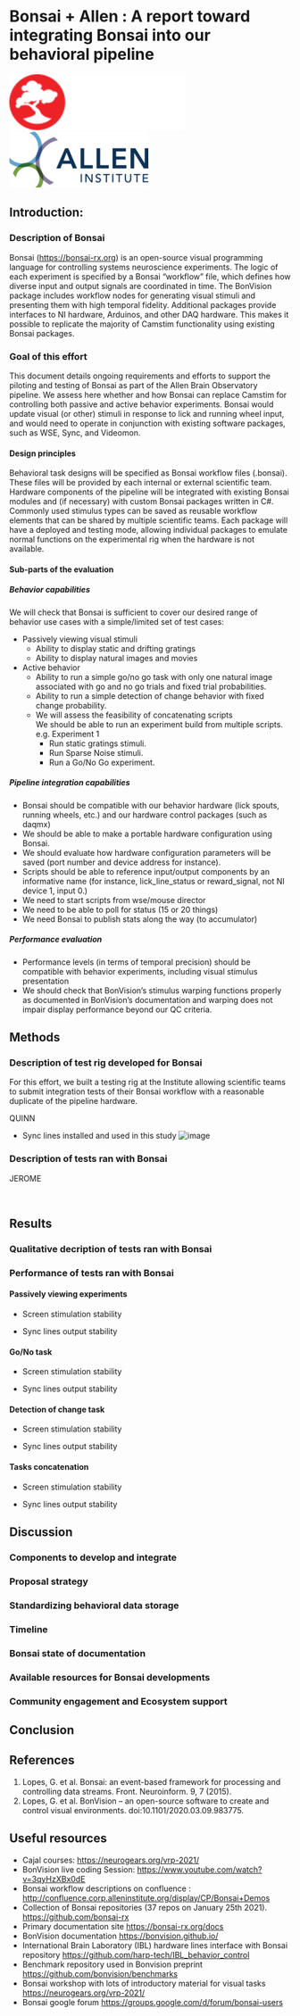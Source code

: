 # Bonsai + Allen : A report toward integrating Bonsai into our behavioral pipeline

<img src="https://raw.githubusercontent.com/AllenInstitute/bonsai_workflows/master/Documentation/Images/bonsai-lettering.svg?token=AATAHT4TLCQWUH54YLGGACDAT3QKU" height="100" /><img src="https://raw.githubusercontent.com/AllenInstitute/bonsai_workflows/master/Documentation/Images/AllenInstitute_Logo_RGB.png?token=AATAHTYYP47RH4KTUQBIBEDAT3QBQ" height="100" />

## Introduction: 

### Description of Bonsai

Bonsai (https://bonsai-rx.org) is an open-source visual programming language for controlling systems neuroscience experiments. The logic of each experiment is specified by a Bonsai “workflow” file, which defines how diverse input and output signals are coordinated in time. The BonVision package includes workflow nodes for generating visual stimuli and presenting them with high temporal fidelity. Additional packages provide interfaces to NI hardware, Arduinos, and other DAQ hardware. This makes it possible to replicate the majority of Camstim functionality using existing Bonsai packages.

### Goal of this effort

This document details ongoing requirements and efforts to support the piloting and testing of Bonsai as part of the Allen Brain Observatory pipeline. We assess here whether and how Bonsai can replace Camstim for controlling both passive and active behavior experiments. Bonsai would update visual (or other) stimuli in response to lick and running wheel input, and would need to operate in conjunction with existing software packages, such as WSE, Sync, and Videomon. 

#### Design principles 
Behavioral task designs will be specified as Bonsai workflow files  (.bonsai). These files will be provided by each internal or external scientific team. Hardware components of the pipeline will be integrated with existing Bonsai modules and (if necessary) with custom Bonsai packages written in C#. Commonly used stimulus types can be saved as reusable workflow elements that can be shared by multiple scientific teams. Each package will have a deployed and testing mode, allowing individual packages to emulate normal functions on the experimental rig when the hardware is not available. 

####  Sub-parts of the evaluation 
##### Behavior capabilities  
We will check that Bonsai is sufficient to cover our desired range of behavior use cases with a simple/limited set of test cases: 
  - Passively viewing visual stimuli 
    - Ability to display static and drifting gratings 
    - Ability to display natural images and movies 
  - Active behavior 
    - Ability to run a simple go/no go task with only one natural image associated with go and no go trials and fixed trial probabilities. 
    - Ability to run a simple detection of change behavior with fixed change probability.  
    - We will assess the feasibility of concatenating scripts  
        We should be able to run an experiment build from multiple scripts. 
        e.g. Experiment 1  
        - Run static gratings stimuli.
        - Run Sparse Noise stimuli.
        - Run a Go/No Go experiment.

##### Pipeline integration capabilities 
  - Bonsai should be compatible with our behavior hardware (lick spouts, running wheels, etc.) and our hardware control packages (such as daqmx)  
  - We should be able to make a portable hardware configuration using Bonsai. 
  - We should evaluate how hardware configuration parameters will be saved (port number and device address for instance).  
  - Scripts should be able to reference input/output components by an informative name (for instance, lick_line_status or reward_signal, not NI device 1, input 0.)  
  - We need to start scripts from wse/mouse director 
  - We need to be able to poll for status (15 or 20 things) 
  - We need Bonsai to publish stats along the way (to accumulator) 
 
##### Performance evaluation 
  - Performance levels (in terms of temporal precision) should be compatible with behavior experiments, including visual stimulus presentation 
  - We should check that BonVision’s stimulus warping functions properly as documented in BonVision’s documentation and warping does not impair display performance beyond our QC criteria. 
 
## Methods

### Description of test rig developed for Bonsai

For this effort,  we built a testing rig at the Institute allowing scientific teams to submit integration tests of their Bonsai workflow with a reasonable duplicate of the pipeline hardware.  


QUINN
- Sync lines installed and used in this study
![image](https://user-images.githubusercontent.com/2491343/117510054-36f92f00-af40-11eb-80b3-26ce6f71b309.png)

### Description of tests ran with Bonsai

JEROME

<br/>

## Results 

### Qualitative decription of tests ran with Bonsai

### Performance of tests ran with Bonsai

#### Passively viewing experiments

- Screen stimulation stability

- Sync lines output stability

#### Go/No task

- Screen stimulation stability

- Sync lines output stability

#### Detection of change task

- Screen stimulation stability

- Sync lines output stability

#### Tasks concatenation

- Screen stimulation stability

- Sync lines output stability

## Discussion

### Components to develop and integrate

### Proposal strategy 

### Standardizing behavioral data storage

### Timeline

### Bonsai state of documentation

### Available resources for Bonsai developments

### Community engagement and Ecosystem support

## Conclusion

## References 

1.	Lopes, G. et al. Bonsai: an event-based framework for processing and controlling data streams. Front. Neuroinform. 9, 7 (2015). 
2.	Lopes, G. et al. BonVision – an open-source software to create and control visual environments. doi:10.1101/2020.03.09.983775. 

## Useful resources
- Cajal courses: 
https://neurogears.org/vrp-2021/
- BonVision live coding Session: 
https://www.youtube.com/watch?v=3qyHzXBx0dE
- Bonsai workflow descriptions on confluence : 
http://confluence.corp.alleninstitute.org/display/CP/Bonsai+Demos
- Collection of Bonsai repositories (37 repos on January 25th 2021).  
https://github.com/bonsai-rx 
- Primary documentation site
https://bonsai-rx.org/docs
- BonVision documentation
https://bonvision.github.io/
- International Brain Laboratory (IBL) hardware lines interface with Bonsai repository 
https://github.com/harp-tech/IBL_behavior_control 
- Benchmark repository used in Bonvision preprint 
https://github.com/bonvision/benchmarks 
- Bonsai workshop with lots of introductory material for visual tasks 
https://neurogears.org/vrp-2021/ 
- Bonsai google forum
https://groups.google.com/d/forum/bonsai-users


